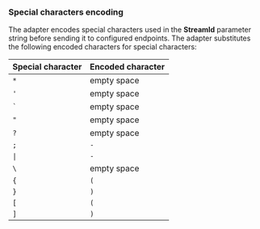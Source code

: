 ### Special characters encoding

The adapter encodes special characters used in the **StreamId** parameter string before sending it to configured endpoints. The adapter substitutes the following encoded characters for special characters:

| Special character | Encoded character |
|--|--|
| `*` | empty space |
| `'` | empty space |
| <code>`</code> | empty space |
| `"` | empty space |
| `?` | empty space |
| `;` | `-` |
| `\| ` | `-` |
| `\` | empty space |
| `{` | `(` |
| `}` | `)` |
| `[` | `(` |
| `]` | `)` |